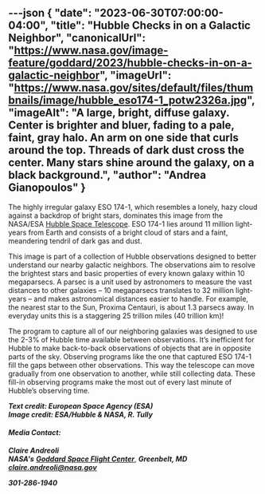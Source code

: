 ---json
{
  "date": "2023-06-30T07:00:00-04:00",
  "title": "Hubble Checks in on a Galactic Neighbor",
  "canonicalUrl": "https://www.nasa.gov/image-feature/goddard/2023/hubble-checks-in-on-a-galactic-neighbor",
  "imageUrl": "https://www.nasa.gov/sites/default/files/thumbnails/image/hubble_eso174-1_potw2326a.jpg",
  "imageAlt": "A large, bright, diffuse galaxy. Center is brighter and bluer, fading to a pale, faint, gray halo. An arm on one side that curls around the top. Threads of dark dust cross the center. Many stars shine around the galaxy, on a black background.",
  "author": "Andrea Gianopoulos"
}
---

The highly irregular galaxy ESO 174-1, which resembles a lonely, hazy cloud against a backdrop of bright stars, dominates this image from the NASA/ESA [Hubble Space Telescope](/mission_pages/hubble/main/index.html). ESO 174-1 lies around 11 million light-years from Earth and consists of a bright cloud of stars and a faint, meandering tendril of dark gas and dust.

This image is part of a collection of Hubble observations designed to better understand our nearby galactic neighbors. The observations aim to resolve the brightest stars and basic properties of every known galaxy within 10 megaparsecs. A parsec is a unit used by astronomers to measure the vast distances to other galaxies – 10 megaparsecs translates to 32 million light-years – and makes astronomical distances easier to handle. For example, the nearest star to the Sun, Proxima Centauri, is about 1.3 parsecs away. In everyday units this is a staggering 25 trillion miles (40 trillion km)!

The program to capture all of our neighboring galaxies was designed to use the 2-3% of Hubble time available between observations. It’s inefficient for Hubble to make back-to-back observations of objects that are in opposite parts of the sky. Observing programs like the one that captured ESO 174-1 fill the gaps between other observations. This way the telescope can move gradually from one observation to another, while still collecting data. These fill-in observing programs make the most out of every last minute of Hubble’s observing time.

_**Text credit: European Space Agency (ESA)  
Image credit: ESA/Hubble & NASA, R. Tully**_

#### **_Media Contact:_**

**_Claire Andreoli_**  
**_NASA's_** [**_Goddard Space Flight Center_**](http://www.nasa.gov/goddard), **_Greenbelt, MD_**  
[**_claire.andreoli@nasa.gov_**](mailto:claire.andreoli@nasa.gov)

**_301-286-1940_**
